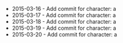 - 2015-03-16 - Add commit for character: a
- 2015-03-17 - Add commit for character: a
- 2015-03-18 - Add commit for character: a
- 2015-03-19 - Add commit for character: a
- 2015-03-20 - Add commit for character: a
